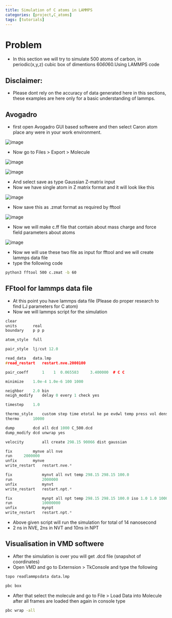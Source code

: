 ```yaml
---
title: Simulation of C atoms in LAMMPS
categories: [project,C_atoms]
tags: [tutorials]
---
```



# Problem
- In this section we will try to simulate 500 atoms of carbon, in periodic(x,y,z) cubic box of dimentions 60*60*60.Using LAMMPS code

## Disclaimer:
- Please dont rely on the accuracy of data generated here in this sections, these examples are here only for a basic understanding of lammps.

## Avogadro
- first open Avogadro GUI based softwere and then select Caron atom place any were in your work environment.

![image](https://user-images.githubusercontent.com/125783050/224025923-084a98e7-3943-498e-9a4a-17b74c163a54.png)

- Now go to Files > Export > Molecule 

![image](https://user-images.githubusercontent.com/125783050/224026112-c413e035-3315-4914-bf1a-2d97ff629ec5.png)

![image](https://user-images.githubusercontent.com/125783050/224026293-049f0bba-52bd-4317-aece-2282d8fcdc5c.png)

- And select save as type Gaussian Z-matrix input
- Now we have single atom in Z matrix format and it will look like this

![image](https://user-images.githubusercontent.com/125783050/224026974-3579dbb3-7078-49f3-9666-9f79105c8337.png)

- Now save this as .zmat format as required by fftool

![image](https://user-images.githubusercontent.com/125783050/224027285-ecbee789-026b-4a5c-931e-83ccba20083a.png)

- Now we will make c.ff file that contain about mass charge and force field parameters about atoms

![image](https://user-images.githubusercontent.com/125783050/224028038-6e73fd14-a3b8-4e6f-85bb-aaf27fce23ae.png)

- Now we will use these two file as input for fftool and we will create lammps data file
- type the following code

```bash
python3 fftool 500 c.zmat -b 60
```

## FFtool for lammps data file

- At this point you have lammps data file (Please do proper research to find LJ parameters for C atom)
- Now we will lammps script for the simulation

```cpp
clear
units 		real
boundary 	p p p

atom_style 	full

pair_style 	lj/cut 12.0

read_data 	data.lmp
#read_restart	restart.nve.2000100

pair_coeff    	1    1  0.065583     3.400000  # C C

minimize 	1.0e-4 1.0e-6 100 1000

neighbor 	2.0 bin
neigh_modify 	delay 0 every 1 check yes

timestep 	1.0

thermo_style	custom step time etotal ke pe evdwl temp press vol density 
thermo		10000

dump 		dcd all dcd 1000 C_500.dcd
dump_modify	dcd unwrap yes 

velocity        all create 298.15 90066 dist gaussian

fix 		mynve all nve
run		2000000
unfix		mynve
write_restart   restart.nve.*

fix             mynvt all nvt temp 298.15 298.15 100.0 
run             2000000
unfix           mynvt
write_restart   restart.npt.*

fix             mynpt all npt temp 298.15 298.15 100.0 iso 1.0 1.0 1000
run             10000000
unfix           mynpt
write_restart   restart.npt.*
```

- Above given script will run the simulation for total of 14 nanosecond
- 2 ns in NVE, 2ns in NVT and 10ns in NPT

## Visualisation in VMD softwere

- After the simulation is over you will get .dcd file (snapshot of coordinates)  
- Open VMD and go to Externsion > TkConsole and type the following

```bash
topo readlammpsdata data.lmp
```

```bash
pbc box
```

- After that select the molecule and go to File > Load Data into Molecule after all frames are loaded then again in console type
```bash
pbc wrap -all
```

